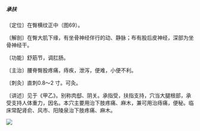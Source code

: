 ##### 承扶

〔定位〕在臀横纹正中（图69）。

〔解剖〕在臀大肌下缘，有坐骨神经伴行的动、静脉；布有股后皮神经，深部为坐骨神经干。

〔功能〕舒筋节，调肛肠。

〔主治〕腰脊臀股疼痛，痔疾，泄泻，便难，小便不利。

〔刺灸〕直刺0.8〜2 寸。可灸。

〔讲述〕见于《甲乙》。别称肉郄、阴关。承指受，扶指支持，穴当大腿根部，承受支持人体重力，因名。本穴主要用治下肢疼痛、麻木，兼可用治痔痛，便秘。临床常配肾俞、风市、阳陵泉治下肢疼痛、麻木。

![](./img/图69.jpg)

